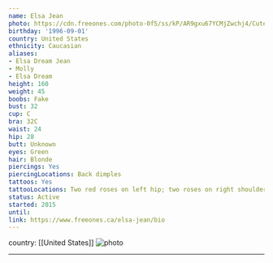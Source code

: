 ```yaml
---
name: Elsa Jean
photo: https://cdn.freeones.com/photo-0f5/ss/kP/AR9gxu67YCMjZwchj4/Cute-Elsa-Jean-teasing-and-showing-pink-Pussy_001_teaser.jpg?c=1638734005
birthday: '1996-09-01'
country: United States
ethnicity: Caucasian
aliases:
- Elsa Dream Jean
- Molly
- Elsa Dream
height: 160
weight: 45
boobs: Fake
bust: 32
cup: C
bra: 32C
waist: 24
hip: 28
butt: Unknown
eyes: Green
hair: Blonde
piercings: Yes
piercingLocations: Back dimples
tattoos: Yes
tattooLocations: Two red roses on left hip; two roses on right shoulder
status: Active
started: 2015
until:
link: https://www.freeones.ca/elsa-jean/bio
---
```

country: [[United States]]
![photo](https://cdn.freeones.com/photo-0f5/ss/kP/AR9gxu67YCMjZwchj4/Cute-Elsa-Jean-teasing-and-showing-pink-Pussy_001_teaser.jpg?c=1638734005)
***

